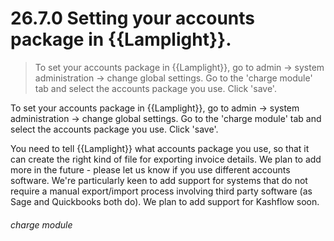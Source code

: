# 26.7.0    Setting your accounts package in {{Lamplight}}.

> To set your accounts package in {{Lamplight}}, go to admin -> system administration -> change global settings. Go to the 'charge module' tab and select the accounts package you use. Click 'save'. 

To set your accounts package in {{Lamplight}}, go to admin -> system administration -> change global settings. Go to the 'charge module' tab and select the accounts package you use. Click 'save'. 

You need to tell {{Lamplight}} what accounts package you use, so that it can create the right kind of file for exporting invoice details. We plan to add more in the future - please let us know if you use different accounts software. We're particularly keen to add support for systems that do not require a manual export/import process involving third party software (as Sage and Quickbooks both do). We plan to add support for Kashflow soon. 

###### charge module

